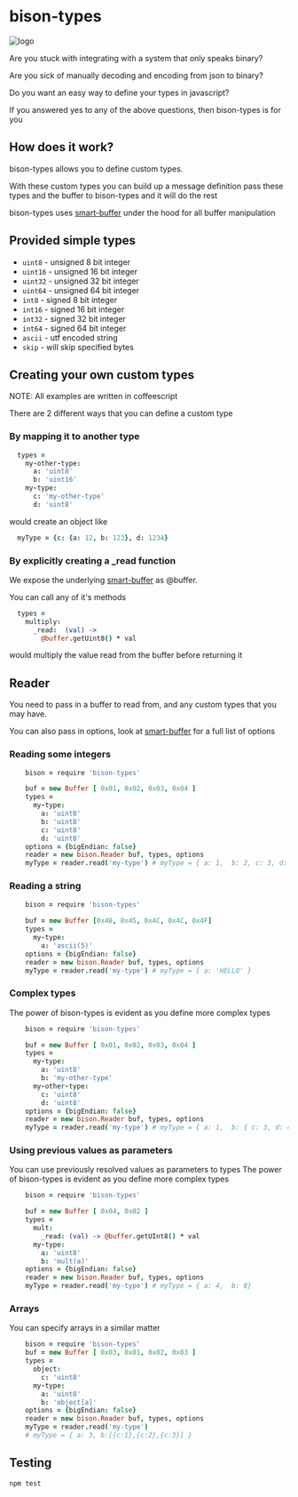 # bison-types

![logo](https://raw.github.com/TabDigital/bison-types/master/bison-types.png)

Are you stuck with integrating with a system that only speaks binary?

Are you sick of manually decoding and encoding from json to binary?

Do you want an easy way to define your types in javascript?

If you answered yes to any of the above questions, then bison-types is for you

## How does it work?

bison-types allows you to define custom types.

With these custom types you can build up a message definition
pass these types and the buffer to bison-types and it will do the rest

bison-types uses [smart-buffer](https://github.com/TabDigital/smart-buffer) under the hood for all buffer manipulation

## Provided simple types

* `uint8`  - unsigned 8 bit integer
* `uint16` - unsigned 16 bit integer
* `uint32` - unsigned 32 bit integer
* `uint64` - unsigned 64 bit integer
* `int8`   - signed 8 bit integer
* `int16`  - signed 16 bit integer
* `int32`  - signed 32 bit integer
* `int64`  - signed 64 bit integer
* `ascii`  - utf encoded string
* `skip`   - will skip specified bytes


## Creating your own custom types

NOTE: All examples are written in coffeescript

There are 2 different ways that you can define a custom type
### By mapping it to another type

``` coffee
  types = 
    my-other-type: 
      a: 'uint8'
      b: 'uint16'
    my-type:
      c: 'my-other-type'
      d: 'uint8'
```
would create an object like

``` coffee
  myType = {c: {a: 12, b: 123}, d: 1234}
```

### By explicitly creating a _read function
We expose the underlying [smart-buffer](https://github.com/TabDigital/smart-buffer) as @buffer.

You can call any of it's methods

``` coffee
  types = 
    multiply:
      _read:  (val) ->
        @buffer.getUint8() * val
```
would multiply the value read from the buffer before returning it

## Reader

You need to pass in a buffer to read from, and any custom types that you may have. 

You can also pass in options, look at [smart-buffer](https://github.com/TabDigital/smart-buffer) for a full list of options

### Reading some integers
``` coffee
    bison = require 'bison-types'

    buf = new Buffer [ 0x01, 0x02, 0x03, 0x04 ]
    types = 
      my-type:
        a: 'uint8'
        b: 'uint8'
        c: 'uint8'
        d: 'uint8'
    options = {bigEndian: false}
    reader = new bison.Reader buf, types, options
    myType = reader.read('my-type') # myType = { a: 1,  b: 2, c: 3, d: 4 }
```

### Reading a string
``` coffee
    bison = require 'bison-types'
    
    buf = new Buffer [0x48, 0x45, 0x4C, 0x4C, 0x4F]
    types =
      my-type:
        a: 'ascii(5)'
    options = {bigEndian: false}
    reader = new bison.Reader buf, types, options
    myType = reader.read('my-type') # myType = { a: 'HELLO' }
```

### Complex types
The power of bison-types is evident as you define more complex types
``` coffee
    bison = require 'bison-types'

    buf = new Buffer [ 0x01, 0x02, 0x03, 0x04 ]
    types = 
      my-type:
        a: 'uint8'
        b: 'my-other-type'
      my-other-type:
        c: 'uint8'
        d: 'uint8'
    options = {bigEndian: false}
    reader = new bison.Reader buf, types, options
    myType = reader.read('my-type') # myType = { a: 1,  b: { c: 3, d: 4 }}
```

### Using previous values as parameters
You can use previously resolved values as parameters to types
The power of bison-types is evident as you define more complex types
``` coffee
    bison = require 'bison-types'

    buf = new Buffer [ 0x04, 0x02 ]
    types = 
      mult:
        _read: (val) -> @buffer.getUInt8() * val
      my-type:
        a: 'uint8'
        b: 'mult(a)'
    options = {bigEndian: false}
    reader = new bison.Reader buf, types, options
    myType = reader.read('my-type') # myType = { a: 4,  b: 8}
```
### Arrays
You can specify arrays in a similar matter

``` coffee
    bison = require 'bison-types'
    buf = new Buffer [ 0x03, 0x01, 0x02, 0x03 ]
    types =
      object:
        c: 'uint8'
      my-type:
        a: 'uint8'
        b: 'object[a]'
    options = {bigEndian: false}
    reader = new bison.Reader buf, types, options
    myType = reader.read('my-type') 
    # myType = { a: 3, b:[{c:1},{c:2},{c:3}] }
```

## Testing

```
npm test
```
